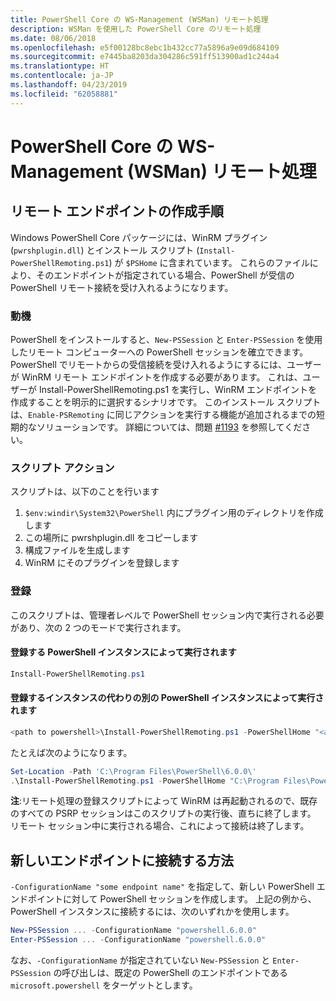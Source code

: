 ```yaml
---
title: PowerShell Core の WS-Management (WSMan) リモート処理
description: WSMan を使用した PowerShell Core のリモート処理
ms.date: 08/06/2018
ms.openlocfilehash: e5f00128bc8ebc1b432cc77a5896a9e09d684109
ms.sourcegitcommit: e7445ba8203da304286c591ff513900ad1c244a4
ms.translationtype: HT
ms.contentlocale: ja-JP
ms.lasthandoff: 04/23/2019
ms.locfileid: "62058881"
---
```

# <a name="ws-management-wsman-remoting-in-powershell-core"></a>PowerShell Core の WS-Management (WSMan) リモート処理

## <a name="instructions-to-create-a-remoting-endpoint"></a>リモート エンドポイントの作成手順

Windows PowerShell Core パッケージには、WinRM プラグイン (`pwrshplugin.dll`) とインストール スクリプト (`Install-PowerShellRemoting.ps1`) が `$PSHome` に含まれています。
これらのファイルにより、そのエンドポイントが指定されている場合、PowerShell が受信の PowerShell リモート接続を受け入れるようになります。

### <a name="motivation"></a>動機

PowerShell をインストールすると、`New-PSSession` と `Enter-PSSession` を使用したリモート コンピューターへの PowerShell セッションを確立できます。
PowerShell でリモートからの受信接続を受け入れるようにするには、ユーザーが WinRM リモート エンドポイントを作成する必要があります。
これは、ユーザーが Install-PowerShellRemoting.ps1 を実行し、WinRM エンドポイントを作成することを明示的に選択するシナリオです。
このインストール スクリプトは、`Enable-PSRemoting` に同じアクションを実行する機能が追加されるまでの短期的なソリューションです。
詳細については、問題 [#1193](https://github.com/PowerShell/PowerShell/issues/1193) を参照してください。

### <a name="script-actions"></a>スクリプト アクション

スクリプトは、以下のことを行います

1. `$env:windir\System32\PowerShell` 内にプラグイン用のディレクトリを作成します
1. この場所に pwrshplugin.dll をコピーします
1. 構成ファイルを生成します
1. WinRM にそのプラグインを登録します

### <a name="registration"></a>登録

このスクリプトは、管理者レベルで PowerShell セッション内で実行される必要があり、次の 2 つのモードで実行されます。

#### <a name="executed-by-the-instance-of-powershell-that-it-will-register"></a>登録する PowerShell インスタンスによって実行されます

```powershell
Install-PowerShellRemoting.ps1
```

#### <a name="executed-by-another-instance-of-powershell-on-behalf-of-the-instance-that-it-will-register"></a>登録するインスタンスの代わりの別の PowerShell インスタンスによって実行されます

```powershell
<path to powershell>\Install-PowerShellRemoting.ps1 -PowerShellHome "<absolute path to the instance's $PSHOME>"
```

たとえば次のようになります。

```powershell
Set-Location -Path 'C:\Program Files\PowerShell\6.0.0\'
.\Install-PowerShellRemoting.ps1 -PowerShellHome "C:\Program Files\PowerShell\6.0.0\"
```

**注**:リモート処理の登録スクリプトによって WinRM は再起動されるので、既存のすべての PSRP セッションはこのスクリプトの実行後、直ちに終了します。 リモート セッション中に実行される場合、これによって接続は終了します。

## <a name="how-to-connect-to-the-new-endpoint"></a>新しいエンドポイントに接続する方法

`-ConfigurationName "some endpoint name"` を指定して、新しい PowerShell エンドポイントに対して PowerShell セッションを作成します。 上記の例から、PowerShell インスタンスに接続するには、次のいずれかを使用します。

```powershell
New-PSSession ... -ConfigurationName "powershell.6.0.0"
Enter-PSSession ... -ConfigurationName "powershell.6.0.0"
```

なお、`-ConfigurationName` が指定されていない `New-PSSession` と `Enter-PSSession` の呼び出しは、既定の PowerShell のエンドポイントである `microsoft.powershell` をターゲットとします。